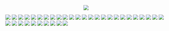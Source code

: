 <p align="center" width="100%">
    <img src="https://komarev.com/ghpvc/?username=SAINTICIDE&style=for-the-badge&label=boyfantasy&color=A43B39"> 
</p>

![](https://i.postimg.cc/prr3chff/lv-0-20240902171829-25.gif) ![](https://i.postimg.cc/yYd72W1r/lv-0-20240902171458-25.gif) ![](https://i.postimg.cc/hP30S3zP/lv-0-20240902171409-3-25.gif) ![](https://i.postimg.cc/QCMrLn3W/lv-0-20240902171432-25.gif) ![](https://i.postimg.cc/DwG3KXt5/lv-0-20240902171607-25.gif) ![](https://i.postimg.cc/wTSnFB7N/lv-0-20240902171639-25.gif) ![](https://i.postimg.cc/rmnP4VBK/lv-0-20240902171718-25.gif) ![](https://i.postimg.cc/2jtt85dt/lv-0-20240902171529-25.gif) ![](https://64.media.tumblr.com/33040e38bb0d60d7ab6e1e664560b2a7/d511c7faddc57de9-fe/s100x200/74947d75b9ac351eb8dce26e6dd0a9be70ae185b.gifv) ![](https://i.imgur.com/3TQ87N7.png) ![](
https://64.media.tumblr.com/4951864dc3de87cd0559ba9025f1bb46/59370d4e2896e4be-4e/s100x200/4bdb96ee4812246be2297c81ee60af613f7b1903.gifv) ![](https://images-wixmp-ed30a86b8c4ca887773594c2.wixmp.com/f/5b5712f7-803b-4b98-ba97-749f1a107087/dae9g86-b418a642-f0e4-4212-a397-f639a995ac24.gif?token=eyJ0eXAiOiJKV1QiLCJhbGciOiJIUzI1NiJ9.eyJzdWIiOiJ1cm46YXBwOjdlMGQxODg5ODIyNjQzNzNhNWYwZDQxNWVhMGQyNmUwIiwiaXNzIjoidXJuOmFwcDo3ZTBkMTg4OTgyMjY0MzczYTVmMGQ0MTVlYTBkMjZlMCIsIm9iaiI6W1t7InBhdGgiOiJcL2ZcLzViNTcxMmY3LTgwM2ItNGI5OC1iYTk3LTc0OWYxYTEwNzA4N1wvZGFlOWc4Ni1iNDE4YTY0Mi1mMGU0LTQyMTItYTM5Ny1mNjM5YTk5NWFjMjQuZ2lmIn1dXSwiYXVkIjpbInVybjpzZXJ2aWNlOmZpbGUuZG93bmxvYWQiXX0.c5UYQaXtZzbv0zpFY10FrNssPSzs2RWJTEKUukOxoVQ) ![](https://y2k.neocities.org/stamps/tumblr_inline_pe6lc7ijO61v11djx_1280.gif) ![](https://wilardo.crd.co/assets/images/gallery08/549d43cc.gif?v=d19c95ca) ![](https://wilardo.crd.co/assets/images/gallery08/e97fa2a7.gif?v=d19c95ca) ![](https://files.catbox.moe/llr7lj.gif) ![](https://y2k.neocities.org/stamps2/hill.png) ![](https://autism.crd.co/assets/images/gallery05/5e72db8c.gif?v=aaa3f391) ![](https://64.media.tumblr.com/87f037111c0fadfd593a47fa299a6a0b/c47c936f31465ded-a1/s100x200/bdb5555970e7378dfc1e8b20193a706f695b6c5e.gifv) ![](https://64.media.tumblr.com/10589758030606f4e48d3d805a2107e1/894deb32599f4a8d-db/s100x200/3bdbac582f0f98f8f7ea4adb9d0c059286c3092e.pnj) ![](https://64.media.tumblr.com/716e314c611b2ca1120a95b881bce6ed/39280ff1982080ff-67/s100x200/bce59eddf2b10da47ac5349df5256b5e275b359c.pnj) ![](https://galactixstar.neocities.org/Images/stamps/love_psychological_stamp.gif) ![](https://images-wixmp-ed30a86b8c4ca887773594c2.wixmp.com/f/6ed76751-77a9-4922-9c57-37fb824e6091/d5rj9lf-b3950140-f92f-4a2d-84a0-c57382abdec2.png?token=eyJ0eXAiOiJKV1QiLCJhbGciOiJIUzI1NiJ9.eyJpc3MiOiJ1cm46YXBwOjdlMGQxODg5ODIyNjQzNzNhNWYwZDQxNWVhMGQyNmUwIiwic3ViIjoidXJuOmFwcDo3ZTBkMTg4OTgyMjY0MzczYTVmMGQ0MTVlYTBkMjZlMCIsImF1ZCI6WyJ1cm46c2VydmljZTpmaWxlLmRvd25sb2FkIl0sIm9iaiI6W1t7InBhdGgiOiIvZi82ZWQ3Njc1MS03N2E5LTQ5MjItOWM1Ny0zN2ZiODI0ZTYwOTEvZDVyajlsZi1iMzk1MDE0MC1mOTJmLTRhMmQtODRhMC1jNTczODJhYmRlYzIucG5nIn1dXX0.EbQhLtnc4FvGs4djmz0J5ltSr23oIcTTPWMG6OreUfs) ![](https://64.media.tumblr.com/f438a4a1e09ddfb1082975361f982204/d1a88b365b43189e-fd/s100x200/9d14080442f085c57ca6b7533641ab56e1e296b9.gifv) ![](https://64.media.tumblr.com/8ef6d8e6c69c6965ac635fe9293d7d64/3233b539846a2503-6a/s100x200/642d82526e61f7089af0f3f2a271cf850721136d.gifv) ![](https://64.media.tumblr.com/123452d0816c05951ffc19313f5fd793/00ed230b421dfcff-7e/s100x200/cb617f163a8eaa1c19361f36fa21c8ee8e4118a1.gifv) ![](https://images-wixmp-ed30a86b8c4ca887773594c2.wixmp.com/f/d00f9ad3-5b74-4766-82aa-2c368a48b40c/d4swk85-221324d9-26e1-4db0-ac0e-c6aac5f6b359.gif?token=eyJ0eXAiOiJKV1QiLCJhbGciOiJIUzI1NiJ9.eyJzdWIiOiJ1cm46YXBwOjdlMGQxODg5ODIyNjQzNzNhNWYwZDQxNWVhMGQyNmUwIiwiaXNzIjoidXJuOmFwcDo3ZTBkMTg4OTgyMjY0MzczYTVmMGQ0MTVlYTBkMjZlMCIsIm9iaiI6W1t7InBhdGgiOiJcL2ZcL2QwMGY5YWQzLTViNzQtNDc2Ni04MmFhLTJjMzY4YTQ4YjQwY1wvZDRzd2s4NS0yMjEzMjRkOS0yNmUxLTRkYjAtYWMwZS1jNmFhYzVmNmIzNTkuZ2lmIn1dXSwiYXVkIjpbInVybjpzZXJ2aWNlOmZpbGUuZG93bmxvYWQiXX0.TumyLV3UCUC4Oo08wsmsBAj07NWAegPCeApivrnBvGU) ![](https://i.postimg.cc/T10BmKXP/Picsart-24-09-08-19-35-31-791-1-optimized.png) ![](https://64.media.tumblr.com/0807b8338438782b5c60fee8ce250b93/51480a5d0f7c2833-88/s100x200/e08c9ad620b4edccfa753a58db2124c8145bb08f.pnj) ![](https://images-wixmp-ed30a86b8c4ca887773594c2.wixmp.com/f/418073a9-dc51-452b-9bbe-d077a34aef7e/d5bf8mi-12c31213-7026-42fe-8d85-ff20ebea245e.gif?token=eyJ0eXAiOiJKV1QiLCJhbGciOiJIUzI1NiJ9.eyJzdWIiOiJ1cm46YXBwOjdlMGQxODg5ODIyNjQzNzNhNWYwZDQxNWVhMGQyNmUwIiwiaXNzIjoidXJuOmFwcDo3ZTBkMTg4OTgyMjY0MzczYTVmMGQ0MTVlYTBkMjZlMCIsIm9iaiI6W1t7InBhdGgiOiJcL2ZcLzQxODA3M2E5LWRjNTEtNDUyYi05YmJlLWQwNzdhMzRhZWY3ZVwvZDViZjhtaS0xMmMzMTIxMy03MDI2LTQyZmUtOGQ4NS1mZjIwZWJlYTI0NWUuZ2lmIn1dXSwiYXVkIjpbInVybjpzZXJ2aWNlOmZpbGUuZG93bmxvYWQiXX0.hX1VEhDBCQKvzIW7tNJsfoBU7PFgP7b3iPoQgPAA0IM) ![](https://pixelsafari.neocities.org/stamps/mcr.png) ![](https://64.media.tumblr.com/29629ef8ef391e9ce382918d459cdaeb/98bce6e76a46013e-de/s250x400/0af2738475d0fd7ce5dd11325088b50600a16916.pnj) ![](https://i.postimg.cc/D0nt8qHD/Picsart-24-09-08-19-33-05-460-1-optimized.png) ![](https://files.catbox.moe/ro2k8i.png) ![](https://i.ibb.co/SB3GksH/IMG-5275.png)

##
